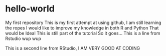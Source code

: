 # hello-world
My first repository
This is my first attempt at using github, I am still learning the ropes
I would like to improve my knowledge in both R and Python
That would be Ideal
This is still part of the tutorial
So it goes...
This is a line from Rstudio wup wup

This is a second line from RStudio, I AM VERY GOOD AT CODING